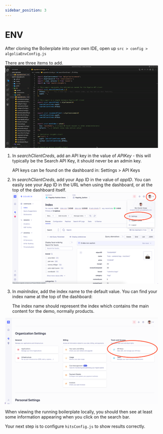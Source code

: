 ```yaml
---
sidebar_position: 3
---
```


# ENV

After cloning the Boilerplate into your own IDE, open up `src > config > algoliaEnvConfig.js`

There are three items to add.
![Image](./media/envconfig.gif)

1. In _searchClientCreds_, add an API key in the value of _APIKey_ - this will typically be the Search API Key, it should never be an admin key.

   API keys can be found on the dashboard in:
   Settings > API Keys

2. In _searchClientCreds_, add your App ID in the value of _appID_. You can easily see your App ID in the URL when using the dashboard, or at the top of the dashboard itself.
   ![Image](./media/env1.png)

3. In _mainIndex_, add the index name to the default value. You can find your index name at the top of the dashboard:

   The index name should represent the index which contains the main content for the demo, normally products.

![Image](./media/env2.png)

When viewing the running boilerplate locally, you should then see at least some information appearing when you click on the search bar.

Your next step is to configure `hitsConfig.js` to show results correctly.
